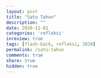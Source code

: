 ```yaml
---
layout: post
title: "Satu Tahun"
description: ""
date: 2020-11-01
categories: 'refleksi'
inreview: true
tags: [flash-back, refleksi, 2020]
permalink: /satu-tahun
comments: true
share: true
hidden: true
---
```


